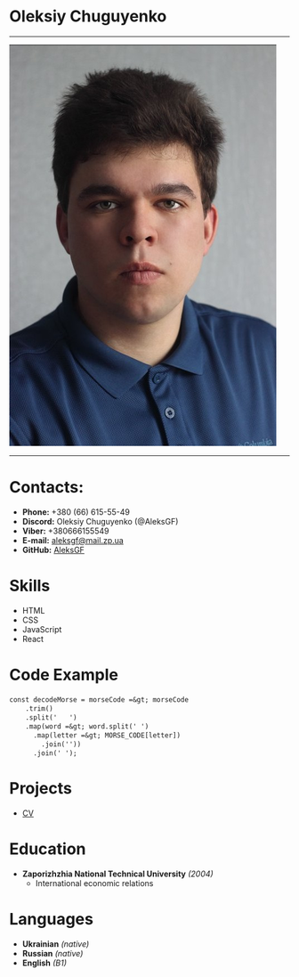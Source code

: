 # Oleksiy Chuguyenko

*****

![Photo](images/photo.jpg "Photo")

*****

# Contacts:
* **Phone:** +380&nbsp;(66)&nbsp;615-55-49
* **Discord:** Oleksiy&nbsp;Chuguyenko&nbsp;(@AleksGF)
* **Viber:** +380666155549
* **E-mail:** [aleksgf@mail.zp.ua](aleksgf@mail.zp.ua)
* **GitHub:** [AleksGF](https://github.com/AleksGF)


# Skills
* HTML
* CSS
* JavaScript
* React


# Code Example
```
const decodeMorse = morseCode =&gt; morseCode
    .trim()
    .split('   ')
    .map(word =&gt; word.split(' ')
      .map(letter =&gt; MORSE_CODE[letter])
        .join(''))
      .join(' ');
```


# Projects
* [CV](https://aleksgf.github.io/rsschool-cv/cv)

# Education
* **Zaporizhzhia National Technical University** *(2004)*
    * International economic relations


# Languages
* **Ukrainian** *(native)*
* **Russian** *(native)*
* **English** *(B1)*